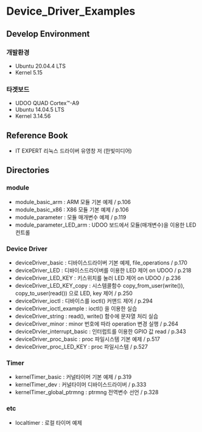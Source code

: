 # Device_Driver_Examples   
## Develop Environment   
### 개발환경   
* Ubuntu 20.04.4 LTS   
* Kernel 5.15   
### 타겟보드   
* UDOO QUAD Cortex™-A9   
* Ubuntu 14.04.5 LTS   
* Kernel 3.14.56   
## Reference Book
* IT EXPERT 리눅스 드라이버 유영창 저 (한빛미디어)   
## Directories   
### module   
* module_basic_arm : ARM 모듈 기본 예제 / p.106   
* module_basic_x86 : X86 모듈 기본 예제 / p.106   
* module_parameter : 모듈 매개변수 예제 / p.119   
* module_parameter_LED_arm : UDOO 보드에서 모듈(매개변수)을 이용한 LED 컨트롤   
### Device Driver
* deviceDriver_basic : 디바이스드라이버 기본 예제, file_operations / p.170   
* deviceDriver_LED : 디바이스드라이버를 이용한 LED 제어 on UDOO / p.218   
* deviceDriver_LED_KEY : 키스위치를 눌러 LED 제어 on UDOO / p.236   
* deviceDriver_LED_KEY_copy : 시스템콜함수 copy_from_user(write()), copy_to_user(read()) 으로 LED, key 제어 / p.250   
* deviceDriver_ioctl : 디바이스를 ioctl() 커맨드 제어 / p.294   
* deviceDriver_ioctl_example : ioctl() 을 이용한 실습   
* deviceDriver_string : read(), write() 함수에 문자열 처리 실습   
* deviceDriver_minor : minor 번호에 따라 operation 변경 실행 / p.264   
* deviceDrvier_interrupt_basic : 인터럽트를 이용한 GPIO 값 read / p.343   
* deviceDriver_proc_basic : proc 파일시스템 기본 예제 / p.517   
* deviceDriver_proc_LED_KEY : proc 파일시스템 / p.527   
### Timer
* kernelTimer_basic : 커널타이머 기본 예제 / p.319   
* kernelTimer_dev : 커널타이머 디바이스드라이버 / p.333   
* kernelTimer_global_ptrmng : ptrmng 전역변수 선언 / p.328   
### etc
* localtimer : 로컬 타이머 예제   
